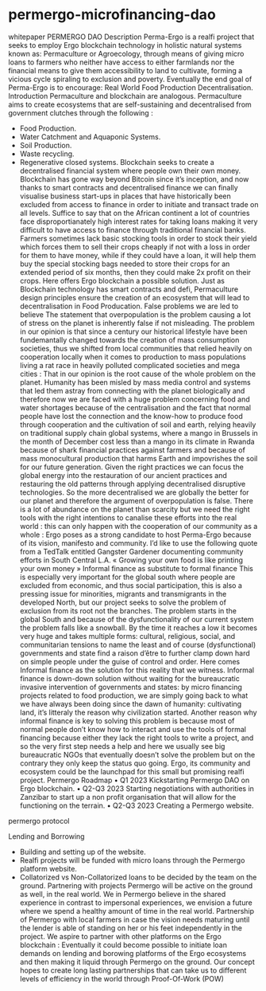 # permergo-microfinancing-dao
whitepaper
PERMERGO DAO
Description
Perma-Ergo is a realfi project that seeks to employ Ergo blockchain technology in holistic natural systems known as: Permaculture or Agroecology, through means of giving micro loans to farmers who neither have access to either farmlands nor the financial means to give them accessibility to land to cultivate, forming a vicious cycle spiraling to exclusion and poverty. Eventually the end goal of Perma-Ergo is to encourage: Real World Food Production Decentralisation.
Introduction
Permaculture and blockchain are analogous. Permaculture aims to create ecosystems that are self-sustaining and decentralised from government clutches through the following :
- Food Production.
- Water Catchment and Aquaponic Systems.
- Soil Production.
- Waste recycling.
- Regenerative closed systems.
Blockchain seeks to create a decentralised financial system where people own their own money. Blockchain has gone way beyond Bitcoin since it’s inception, and now thanks to smart contracts and decentralised finance we can finally visualise business start-ups in places that have historically been excluded from access to finance in order to initiate and transact trade on all levels. Suffice to say that on the African continent a lot of countries face disproportianately high interest rates for taking loans making it very difficult to have access to finance through traditional financial banks.
Farmers sometimes lack basic stocking tools in order to stock their yield which forces them to sell their crops cheaply if not with a loss in order for them to have money, while if they could have a loan, it will help them buy the special stocking bags needed to store their crops for an extended period of six months, then they could make 2x profit on their crops.
Here offers  Ergo blockchain a possible solution.
Just as Blockchain technology has smart contracts and defi, Permaculture design principles ensure the creation of an ecosystem that will lead to decentralisation in Food Producation.
False problems we are led to believe
The statement that overpopulation is the problem causing a lot of stress on the planet is inherently false if not misleading. 
The problem in our opinion is that since a century our historical lifestyle have been fundemantally changed towards the creation of mass consumption societies, thus we shifted from local communities that relied heavily on cooperation locally when it comes to production to mass populations living a rat race in heavily polluted complicated societies and mega cities : That in our opinion is the root cause of the whole problem on the planet. Humanity has been misled by mass media control and systems that led them astray from connecting with the planet biologically and therefore now we are faced with a huge problem concerning food and water shortages because of the centralisation and the fact that normal people have lost the connection and the know-how to produce food through cooperation and the cultivation of soil and earth, relying heavily on traditional supply chain global systems, where a mango in Brussels in the month of December cost less than a mango in its climate in Rwanda because of shark financial practices against farmers and because of mass monocultural production that harms Earth and impovrishes the soil for our future generation.
Given the right practices we can focus the global energy into the restauration of our ancient practices and restauring the old patterns through applying decentralised disruptive technologies. So the more decentralised we are globally the better for our planet and therefore the argument of overpopulation is false. There is a lot of abundance on the planet than scarcity but we need the right tools with the right intentions to canalise these efforts into the real world : this can only happen with the cooperation of our community as a whole : Ergo poses as a strong candidate to host Perma-Ergo because of its vision, manifesto and community.
I’d like to use the following quote from a TedTalk entitled Gangster Gardener documenting community efforts in South Central L.A.
« Growing your own food is like printing your own money »
Informal finance as substitute to formal finance
This is especially very important for the global south where people are excluded from economic, and thus social participation, this is also a pressing issue for minorities, migrants and transmigrants in the developed North, but our project seeks to solve the problem of exclusion from its root not the branches. The problem starts in the global South and because of the dysfunctionality of our current system the problem falls like a snowball. By the time it reaches a low it becomes very huge and takes multiple forms: cultural, religious, social, and communitarian tensions to name the least and of course (dysfunctional) governments and state find a raison d’être to further clamp down hard on simple people under the guise of control and order.
Here comes Informal finance as the solution for this reality that we witness. Informal finance is down-down solution without waiting for the bureaucratic invasive intervention of governments and states: by micro financing projects related to food production, we are simply going back to what we have always been doing since the dawn of humanity: cultivating land, it’s litteraly the reason why civilization started.
Another reason why informal finance is key to solving this problem is because most of normal people don’t know how to interact and use the tools of formal financing because either they lack the right tools to write a project, and so the very first step needs a help and here we usually see big bureaucratic NGOs that eventually doesn’t solve the problem but on the contrary they only keep the status quo going.
Ergo, its community and ecosystem could be the launchpad for this small but promising realfi project.
Permergo Roadmap
    • Q1 2023 Kickstarting Permergo DAO on Ergo blockchain.
    • Q2-Q3 2023 Starting negotiations with authorities in Zanzibar to start up a non profit organisation that will allow for the functioning on the terrain.
    • Q2-Q3 2023 Creating a Permergo website.
    
permergo protocol

Lending and Borrowing
- Building and setting up of the website.
- Realfi projects will be funded with micro loans through the Permergo platform website.
- Collatorized vs Non-Collatorized loans to be decided by the team on the ground.
Partnering with projects
Permergo will be active on the ground as well, in the real world. We in Permergo believe in the shared experience in contrast to impersonal experiences, we envision a future where we spend a healthy amount of time in the real world.
Partnership of Permergo with local farmers in case the vision needs maturing until the lender is able of standing on her or his feet independently in the project.
We aspire to partner with other platforms on the Ergo blockchain : Eventually it could become possible to initiate loan demands on lending and borowing platforms of the Ergo ecosystems and then making it liquid through Permergo on the ground.
Our concept hopes to create long lasting partnerships that can take us to different levels of efficiency in the world through Proof-Of-Work (POW)

